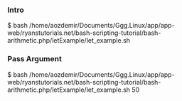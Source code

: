 ### Intro
$ bash /home/aozdemir/Documents/Ggg.Linux/app/app-web/ryanstutorials.net/bash-scripting-tutorial/bash-arithmetic.php/letExample/let_example.sh

### Pass Argument
$ bash /home/aozdemir/Documents/Ggg.Linux/app/app-web/ryanstutorials.net/bash-scripting-tutorial/bash-arithmetic.php/letExample/let_example.sh 50